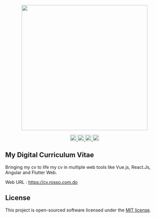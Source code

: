 <p align="center">
  <a href="https://cv.rosso.com.do" target="_blank">
    <img src="https://cv.rosso.com.do/img/cover.png" width="400">
  </a>
</p>
<p align="center">
  <a href="https://cv.rosso.com.do/vue#/">
    <img src="https://cv.rosso.com.do/img/vue.png" alt="Vue CV" width="20">
  </a>
  <a href="https://cv.rosso.com.do/react#/">
    <img src="https://cv.rosso.com.do/img/react-icon.png" alt="Vue CV" width="20">
  </a>
  <a href="https://cv.rosso.com.do/vue#/">
    <img src="https://cv.rosso.com.do/img/shield-large.svg" alt="Vue CV" width="20">
  </a>
  <a href="https://cv.rosso.com.do/vue#/">
    <img src="https://cv.rosso.com.do/img/flutter.svg" alt="Vue CV" width="20">
  </a>
</p>

## My Digital Curriculum Vitae

Bringing my cv to life my cv in multiple web tools like Vue.js, React.Js, Angular and Flutter Web.


Web URL : https://cv.rosso.com.do

## License

This project is open-sourced software licensed under the [MIT license](https://opensource.org/licenses/MIT).
